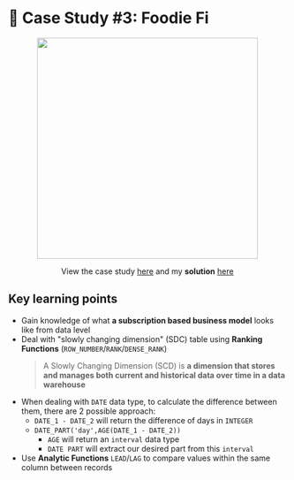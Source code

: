 # 🎹 Case Study #3: Foodie Fi
<p align="center">
<img width="400px"  src="https://8weeksqlchallenge.com/images/case-study-designs/3.png" />
</p>

<p align="center">
View the case study <a href="https://8weeksqlchallenge.com/case-study-3/">here</a> and my <b>solution</b> <a href="https://github.com/nguyennhatquan/8-Week-SQL-Challenge/blob/main/Case%20Study%20%233%20-%20Foodie-Fi/Answers.md">here</a>
</p>

## **Key learning points**
* Gain knowledge of what **a subscription based business model** looks like from data level 
* Deal with "slowly changing dimension" (SDC) table using **Ranking Functions** (`ROW_NUMBER`/`RANK`/`DENSE_RANK`)
  > A Slowly Changing Dimension (SCD) is **a dimension that stores and manages both current and historical data over time in a data warehouse**
* When dealing with `DATE` data type, to calculate the difference between them, there are 2 possible approach:
	*  `DATE_1 - DATE_2` will return the difference of days in `INTEGER`
	*  `DATE_PART('day',AGE(DATE_1 - DATE_2))`
        * `AGE` will return an `interval` data type
        * `DATE PART` will extract our desired part from this `interval`
* Use **Analytic Functions** `LEAD`/`LAG` to compare values within the same column between records 